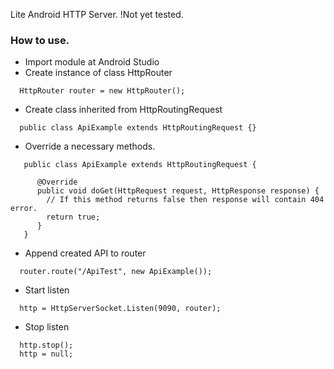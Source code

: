 Lite Android HTTP Server. 
!Not yet tested.

### How to use.

* Import module at Android Studio
* Create instance of class HttpRouter
```
  HttpRouter router = new HttpRouter();
```
* Create class inherited from HttpRoutingRequest

```
  public class ApiExample extends HttpRoutingRequest {}
```
* Override a necessary methods.

```
   public class ApiExample extends HttpRoutingRequest {
      
      @Override
      public void doGet(HttpRequest request, HttpResponse response) {
        // If this method returns false then response will contain 404 error.
        return true;
      }
   }
```
* Append created API to router
```
  router.route("/ApiTest", new ApiExample()); 
```
* Start listen
```
  http = HttpServerSocket.Listen(9090, router);
```
* Stop listen
```
  http.stop();
  http = null;
```
